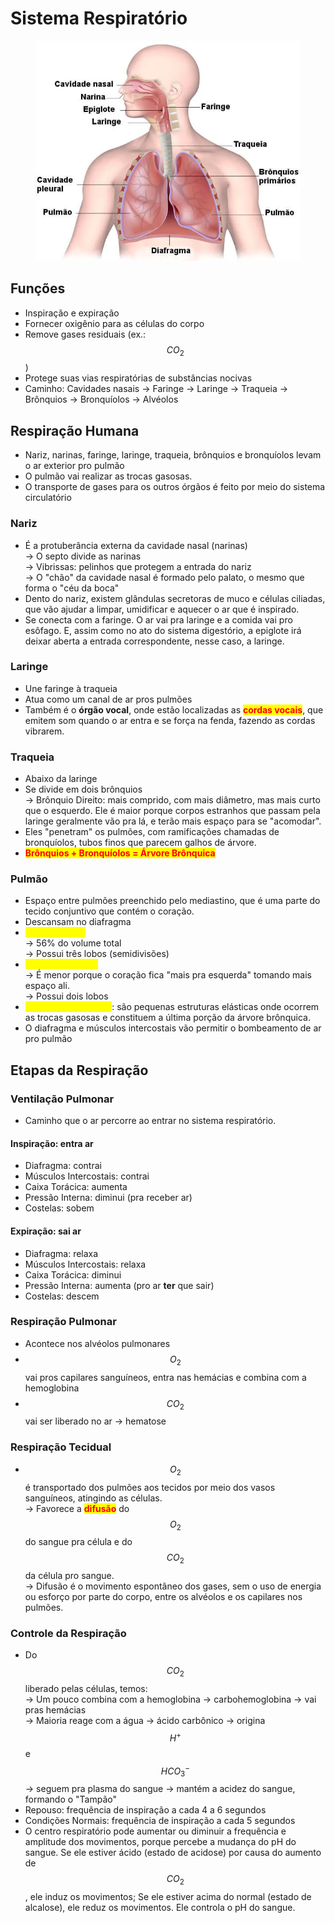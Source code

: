 # Sistema Respiratório

<figure><img src="../../.gitbook/assets/image (1).png" alt="" width="450"><figcaption></figcaption></figure>

## Funções

* Inspiração e expiração
* Fornecer oxigênio para as células do corpo
* Remove gases residuais (ex.: $$CO_2$$)
* Protege suas vias respiratórias de substâncias nocivas
* Caminho: Cavidades nasais -> Faringe -> Laringe -> Traqueia -> Brônquios -> Bronquíolos -> Alvéolos

## Respiração Humana

* Nariz, narinas, faringe, laringe, traqueia, brônquios e bronquíolos levam o ar exterior pro pulmão
* O pulmão vai realizar as trocas gasosas.
* O transporte de gases para os outros órgãos é feito por meio do sistema circulatório

### Nariz&#x20;

* É a protuberância externa da cavidade nasal (narinas) \
  \-> O septo divide as narinas \
  \-> Vibrissas: pelinhos que protegem a entrada do nariz \
  \-> O "chão" da cavidade nasal é formado pelo palato, o mesmo que forma o "céu da boca"
* Dento do nariz, existem glândulas secretoras de muco e células ciliadas, que vão ajudar a limpar, umidificar e aquecer o ar que é inspirado.
* Se conecta com a faringe. O ar vai pra laringe e a comida vai pro esôfago. E, assim como no ato do sistema digestório, a epiglote irá deixar aberta a entrada correspondente, nesse caso, a laringe.

### Laringe

* Une faringe à traqueia
* Atua como um canal de ar pros pulmões&#x20;
* Também é o **órgão vocal**, onde estão localizadas as <mark style="color:red;">**cordas vocais**</mark>, que emitem som quando o ar entra e se força na fenda, fazendo as cordas vibrarem.

### Traqueia

* Abaixo da laringe
* Se divide em dois brônquios \
  \-> Brônquio Direito: mais comprido, com mais diâmetro, mas mais curto que o esquerdo. Ele é maior porque corpos estranhos que passam pela laringe geralmente vão pra lá, e terão mais espaço para se "acomodar".&#x20;
* Eles "penetram" os pulmões, com ramificações chamadas de bronquíolos, tubos finos que parecem galhos de árvore.
* <mark style="color:red;">**Brônquios + Bronquíolos = Árvore Brônquica**</mark>

### Pulmão

* Espaço entre pulmões preenchido pelo mediastino, que é uma parte do tecido conjuntivo que contém o coração.
* Descansam no diafragma
* <mark style="color:yellow;">Pulmão Direito</mark> \
  \-> 56% do volume total \
  \-> Possui três lobos (semidivisões)
* <mark style="color:yellow;">Pulmão Esquerdo</mark> \
  \-> É menor porque o coração fica "mais pra esquerda" tomando mais espaço ali. \
  \-> Possui dois lobos
* <mark style="color:yellow;">Alvéolos Pulmonares</mark>: são pequenas estruturas elásticas onde ocorrem as trocas gasosas e constituem a última porção da árvore brônquica.
* O diafragma e músculos intercostais vão permitir o bombeamento de ar pro pulmão

## Etapas da Respiração&#x20;

### Ventilação Pulmonar

* Caminho que o ar percorre ao entrar no sistema respiratório.&#x20;

#### Inspiração: entra ar

* Diafragma: contrai
* Músculos Intercostais: contrai
* Caixa Torácica: aumenta
* Pressão Interna: diminui (pra receber ar)
* Costelas: sobem

#### Expiração: sai ar

* Diafragma: relaxa
* Músculos Intercostais: relaxa
* Caixa Torácica: diminui
* Pressão Interna: aumenta (pro ar **ter** que sair)
* Costelas: descem

### Respiração Pulmonar

* Acontece nos alvéolos pulmonares
* $$O_2$$ vai pros capilares sanguíneos, entra nas hemácias e combina com a hemoglobina
* $$CO_2$$ vai ser liberado no ar -> hematose

### Respiração Tecidual

* $$O_2$$ é transportado dos pulmões aos tecidos por meio dos vasos sanguíneos, atingindo as células. \
  \-> Favorece a <mark style="color:red;">**difusão**</mark> do $$O_2$$ do sangue pra célula e do $$CO_2$$ da célula pro sangue. \
  \-> Difusão é o movimento espontâneo dos gases, sem o uso de energia ou esforço por parte do corpo, entre os alvéolos e os capilares nos pulmões.

### Controle da Respiração

* Do $$CO_2$$ liberado pelas células, temos: \
  \-> Um pouco combina com a hemoglobina -> carbohemoglobina -> vai pras hemácias \
  \-> Maioria reage com a água -> ácido carbônico -> origina $$H^+$$ e $$HCO_3^-$$ -> seguem pra plasma do sangue -> mantém a acidez do sangue, formando o "Tampão"
* Repouso: frequência de inspiração a cada 4 a 6 segundos&#x20;
* Condições Normais: frequência de inspiração a cada 5 segundos
* O centro respiratório pode aumentar ou diminuir a frequência e amplitude dos movimentos, porque percebe a mudança do pH do sangue. Se ele estiver ácido (estado de acidose) por causa do aumento de $$CO_2$$, ele induz os movimentos; Se ele estiver acima do normal (estado de alcalose), ele reduz os movimentos. Ele controla o pH do sangue.&#x20;




